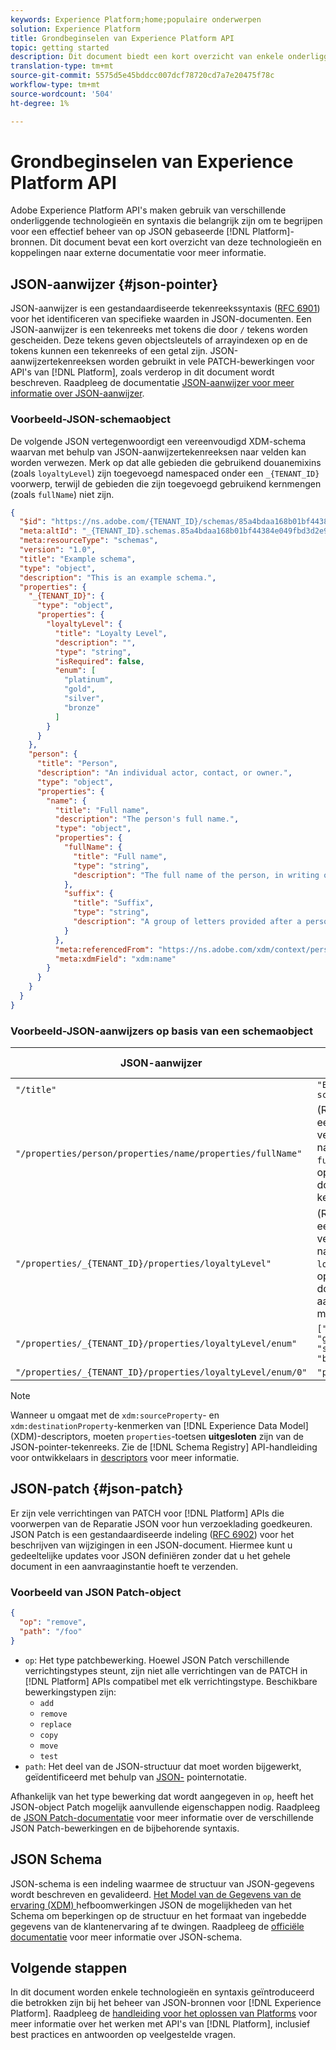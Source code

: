 ```yaml
---
keywords: Experience Platform;home;populaire onderwerpen
solution: Experience Platform
title: Grondbeginselen van Experience Platform API
topic: getting started
description: Dit document biedt een kort overzicht van enkele onderliggende technologieën en syntaxis die van toepassing zijn op Experience Platform-API's.
translation-type: tm+mt
source-git-commit: 5575d5e45bddcc007dcf78720cd7a7e20475f78c
workflow-type: tm+mt
source-wordcount: '504'
ht-degree: 1%

---
```



# Grondbeginselen van Experience Platform API

Adobe Experience Platform API&#39;s maken gebruik van verschillende onderliggende technologieën en syntaxis die belangrijk zijn om te begrijpen voor een effectief beheer van op JSON gebaseerde [!DNL Platform]-bronnen. Dit document bevat een kort overzicht van deze technologieën en koppelingen naar externe documentatie voor meer informatie.

## JSON-aanwijzer {#json-pointer}

JSON-aanwijzer is een gestandaardiseerde tekenreekssyntaxis ([RFC 6901](https://tools.ietf.org/html/rfc6901)) voor het identificeren van specifieke waarden in JSON-documenten. Een JSON-aanwijzer is een tekenreeks met tokens die door `/` tekens worden gescheiden. Deze tekens geven objectsleutels of arrayindexen op en de tokens kunnen een tekenreeks of een getal zijn. JSON-aanwijzertekenreeksen worden gebruikt in vele PATCH-bewerkingen voor API&#39;s van [!DNL Platform], zoals verderop in dit document wordt beschreven. Raadpleeg de documentatie [JSON-aanwijzer voor meer informatie over JSON-aanwijzer](https://rapidjson.org/md_doc_pointer.html).

### Voorbeeld-JSON-schemaobject

De volgende JSON vertegenwoordigt een vereenvoudigd XDM-schema waarvan met behulp van JSON-aanwijzertekenreeksen naar velden kan worden verwezen. Merk op dat alle gebieden die gebruikend douanemixins (zoals `loyaltyLevel`) zijn toegevoegd namespaced onder een `_{TENANT_ID}` voorwerp, terwijl de gebieden die zijn toegevoegd gebruikend kernmengen (zoals `fullName`) niet zijn.

```json
{
  "$id": "https://ns.adobe.com/{TENANT_ID}/schemas/85a4bdaa168b01bf44384e049fbd3d2e9b2ffaca440d35b9",
  "meta:altId": "_{TENANT_ID}.schemas.85a4bdaa168b01bf44384e049fbd3d2e9b2ffaca440d35b9",
  "meta:resourceType": "schemas",
  "version": "1.0",
  "title": "Example schema",
  "type": "object",
  "description": "This is an example schema.",
  "properties": {
    "_{TENANT_ID}": {
      "type": "object",
      "properties": {
        "loyaltyLevel": {
          "title": "Loyalty Level",
          "description": "",
          "type": "string",
          "isRequired": false,
          "enum": [
            "platinum",
            "gold",
            "silver",
            "bronze"
          ]
        }
      }
    },
    "person": {
      "title": "Person",
      "description": "An individual actor, contact, or owner.",
      "type": "object",
      "properties": {
        "name": {
          "title": "Full name",
          "description": "The person's full name.",
          "type": "object",
          "properties": {
            "fullName": {
              "title": "Full name",
              "type": "string",
              "description": "The full name of the person, in writing order most commonly accepted in the language of the name.",
            },
            "suffix": {
              "title": "Suffix",
              "type": "string",
              "description": "A group of letters provided after a person's name to provide additional information. The `suffix` is used at the end of someones name. For example Jr., Sr., M.D., PhD, I, II, III, etc.",
            }
          },
          "meta:referencedFrom": "https://ns.adobe.com/xdm/context/person-name",
          "meta:xdmField": "xdm:name"
        }
      }
    }
  }
}
```

### Voorbeeld-JSON-aanwijzers op basis van een schemaobject

| JSON-aanwijzer | Oplossen naar |
| --- | --- |
| `"/title"` | `"Example schema"` |
| `"/properties/person/properties/name/properties/fullName"` | (Retourneert een verwijzing naar het veld `fullName`, opgegeven door een kernmix.) |
| `"/properties/_{TENANT_ID}/properties/loyaltyLevel"` | (Retourneert een verwijzing naar het veld `loyaltyLevel`, opgegeven door een aangepaste mix.) |
| `"/properties/_{TENANT_ID}/properties/loyaltyLevel/enum"` | `["platinum", "gold", "silver", "bronze"]` |
| `"/properties/_{TENANT_ID}/properties/loyaltyLevel/enum/0"` | `"platinum"` |

>[!NOTE]
>
>Wanneer u omgaat met de `xdm:sourceProperty`- en `xdm:destinationProperty`-kenmerken van [!DNL Experience Data Model] (XDM)-descriptors, moeten `properties`-toetsen **uitgesloten** zijn van de JSON-pointer-tekenreeks. Zie de [!DNL Schema Registry] API-handleiding voor ontwikkelaars in [descriptors](../xdm/api/descriptors.md) voor meer informatie.

## JSON-patch {#json-patch}

Er zijn vele verrichtingen van PATCH voor [!DNL Platform] APIs die voorwerpen van de Reparatie JSON voor hun verzoeklading goedkeuren. JSON Patch is een gestandaardiseerde indeling ([RFC 6902](https://tools.ietf.org/html/rfc6902)) voor het beschrijven van wijzigingen in een JSON-document. Hiermee kunt u gedeeltelijke updates voor JSON definiëren zonder dat u het gehele document in een aanvraaginstantie hoeft te verzenden.

### Voorbeeld van JSON Patch-object

```json
{
  "op": "remove",
  "path": "/foo"
}
```

* `op`: Het type patchbewerking. Hoewel JSON Patch verschillende verrichtingstypes steunt, zijn niet alle verrichtingen van de PATCH in [!DNL Platform] APIs compatibel met elk verrichtingstype. Beschikbare bewerkingstypen zijn:
   * `add`
   * `remove`
   * `replace`
   * `copy`
   * `move`
   * `test`
* `path`: Het deel van de JSON-structuur dat moet worden bijgewerkt, geïdentificeerd met behulp van  [JSON-](#json-pointer) pointernotatie.

Afhankelijk van het type bewerking dat wordt aangegeven in `op`, heeft het JSON-object Patch mogelijk aanvullende eigenschappen nodig. Raadpleeg de [JSON Patch-documentatie](http://jsonpatch.com/) voor meer informatie over de verschillende JSON Patch-bewerkingen en de bijbehorende syntaxis.

## JSON Schema

JSON-schema is een indeling waarmee de structuur van JSON-gegevens wordt beschreven en gevalideerd. [Het Model van de Gegevens van de ervaring (XDM) ](../xdm/home.md) hefboomwerkingen JSON de mogelijkheden van het Schema om beperkingen op de structuur en het formaat van ingebedde gegevens van de klantenervaring af te dwingen. Raadpleeg de [officiële documentatie](https://json-schema.org/) voor meer informatie over JSON-schema.

## Volgende stappen

In dit document worden enkele technologieën en syntaxis geïntroduceerd die betrokken zijn bij het beheer van JSON-bronnen voor [!DNL Experience Platform]. Raadpleeg de [handleiding voor het oplossen van Platforms](troubleshooting.md) voor meer informatie over het werken met API&#39;s van [!DNL Platform], inclusief best practices en antwoorden op veelgestelde vragen.